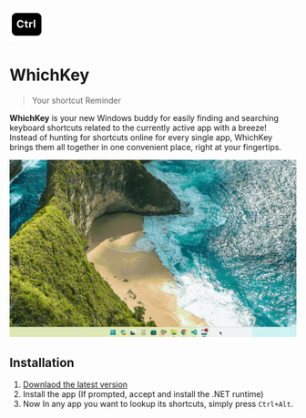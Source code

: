 ![WhichKey logo](logo.png)

# WhichKey

> Your shortcut Reminder

**WhichKey** is your new Windows buddy for easily finding and searching keyboard shortcuts related to the currently active app with a breeze! Instead of hunting for shortcuts online for every single app, WhichKey brings them all together in one convenient place, right at your fingertips.

![usage](usage.gif)

## Installation

1. [Downlaod the latest version](https://github.com/sir-kokabi/WhichKey/releases/latest)
2. Install the app (If prompted, accept and install the .NET runtime)
3. Now In any app you want to lookup its shortcuts, simply press `Ctrl+Alt`.
